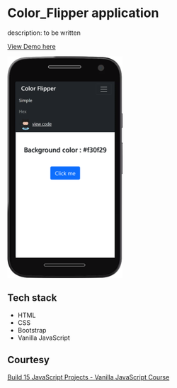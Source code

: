 # Color_Flipper application

description: to be written

[View Demo here](https://madhuri-chitikela.github.io/color_flipper/)

<img src="docs/Capture1.PNG" height="500" />

## Tech stack

- HTML
- CSS
- Bootstrap
- Vanilla JavaScript

## Courtesy

[Build 15 JavaScript Projects - Vanilla JavaScript Course](https://www.youtube.com/watch?v=3PHXvlpOkf4)
